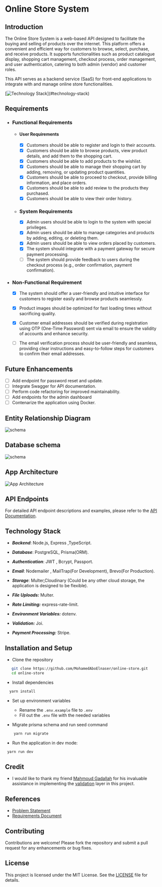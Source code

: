 # Online Store System

## Introduction

The Online Store System is a web-based API designed to facilitate the buying and selling of products over the internet. This platform offers a convenient and efficient way for customers to browse, select, purchase, and receive products. It supports functionalities such as product catalogue display, shopping cart management, checkout process, order management, and user authentication, catering to both admin (vendor) and customer roles.

This API serves as a backend service (SaaS) for front-end applications to integrate with and manage online store functionalities.

[![Technology Stack](https://skillicons.dev/icons?i=nodejs,js,ts,express,prisma,postgresql,yarn,postman,git,github,)](#technology-stack)

## Requirements

-   ### Functional Requirements
    -   #### User Requirements
        -   [x] Customers should be able to register and login to their accounts.
        -   [x] Customers should be able to browse products, view product details, and add them to the shopping cart.
        -   [x] Customers should be able to add products to the wishlist.
        -   [x] Customers should be able to manage their shopping cart by adding, removing, or updating product quantities.
        -   [x] Customers should be able to proceed to checkout, provide billing information, and place orders.
        -   [x] Customers should be able to add review to the products they purchased.
        -   [x] Customers should be able to view their order history.
    -   ### System Requirements
        -   [x] Admin users should be able to login to the system with special privileges.
        -   [x] Admin users should be able to manage categories and products by adding, editing, or deleting them.
        -   [x] Admin users should be able to view orders placed by customers.
        -   [x] The system should integrate with a payment gateway for secure payment processing.
        -   [ ] The system should provide feedback to users during the checkout process (e.g., order confirmation, payment confirmation).
-   ### Non-Functional Requirement

    -   [x] The system should offer a user-friendly and intuitive interface for customers to register easily and browse products seamlessly.
    -   [x] Product images should be optimized for fast loading times without sacrificing quality.

    -   [x] Customer email addresses should be verified during registration using OTP (One-Time Password) sent via email to ensure the validity of accounts and enhance security.
    -   [ ] The email verification process should be user-friendly and seamless, providing clear instructions and easy-to-follow steps for customers to confirm their email addresses.

## Future Enhancements

-   [ ] Add endpoint for password reset and update.
-   [ ] Integrate Swagger for API documentation.
-   [ ] Perform code refactoring for improved maintainability.
-   [ ] Add endpoints for the admin dashboard
-   [ ] Contenarize the application using Docker.

## Entity Relationship Diagram

![schema](./docs/online-store-erd.png)

## Database schema

![schema](./docs/db-schema.png)

## App Architecture

![App Architecture](./docs/appArchitecture.png)

## API Endpoints

For detailed API endpoint descriptions and examples, please refer to the [API Documentation](https://documenter.getpostman.com/view/30739769/2sA3JT1xUP).

## Technology Stack

-   **_Backend_**: Node.js, Express ,TypeScript.

-   **_Database_**: PostgreSQL, Prisma(ORM).

-   **_Authentication_**: JWT , Bcrypt, Passport.

-   **_Email_**: Nodemailer , MailTrap(For Development), Brevo(For Production).

-   **_Storage_**: Multer,Cloudinary (Could be any other cloud storage, the application is designed to be flexible).

-   **_File Uploads:_** Multer.

-   **_Rate Limiting:_** express-rate-limit.

-   **_Environment Variables:_** dotenv.

-   **_Validation:_** Joi.

-   **_Payment Processing:_** Stripe.

## Installation and Setup

-   Clone the repository

```bash
   git clone https://github.com/MohamedAboElnaser/online-store.git
   cd online-store
```

-   Install dependencies

```bash
  yarn install
```

-   Set up environment variables

    -   Rename the `.env.example` file to `.env`
    -   Fill out the `.env` file with the needed variables

-   Migrate prisma schema and run seed command

```bash
    yarn run migrate
```

-   Run the application in dev mode:

```bash
 yarn run dev
```

## Credit

-   I would like to thank my friend [Mahmoud Gadallah](https://github.com/m7moudGadallah) for his invaluable assistance in implementing the [validation](./src/api/middlewares/validator.middleware.ts) layer in this project.

## References

-   [Problem Statement](https://docs.google.com/document/d/1LLX6J_P2wlqWMwo56_2eSakXH4iKeKmLXIt5SgO2JM0/edit?usp=drive_link)
-   [Requirements Document](https://docs.google.com/document/d/1ZwMnRgLLUb8ZmEAGxfnNQIgiJQ8NhxQEiLg-Bwl_6no/edit?usp=drive_link)

## Contributing

Contributions are welcome! Please fork the repository and submit a pull request for any enhancements or bug fixes.

## License

This project is licensed under the MIT License. See the [LICENSE](/LICENCE) file for details.
